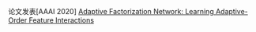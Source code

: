 

论文发表[AAAI 2020] [Adaptive Factorization Network: Learning Adaptive-Order Feature Interactions](https://arxiv.org/pdf/1909.03276)

